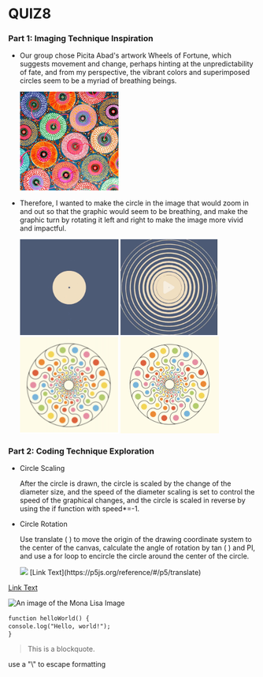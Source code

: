 # QUIZ8

### Part 1: Imaging Technique Inspiration
<!-- #### Header 4
##### Header 5
###### Header 6 -->

<!-- **Bold Text** or __Bold Text__ -->
<!-- *Italic Text* or _Italic Text_ -->

- Our group chose Picita Abad's artwork Wheels of Fortune, which suggests movement and change, perhaps hinting at the unpredictability of fate, and from my perspective, the vibrant colors and superimposed circles seem to be a myriad of breathing beings.
  <div align=centre> <img src="assets/Pacita_Abad.jpg" width="200px" >

- Therefore, I wanted to make the circle in the image that would zoom in and out so that the graphic would seem to be breathing, and make the graphic turn by rotating it left and right to make the image more vivid and impactful.
  <div align=centre> <img src="assets/circle1.jpg" width="200px" >  <img src="assets/circle2.jpg" width="197px" > 
  <div align=centre> <img src="assets/dot1.png" width="200px" > <img src="assets/dot2.png" width="200px" >

### Part 2: Coding Technique Exploration
- Circle Scaling
  
  After the circle is drawn, the circle is scaled by the change of the diameter size, and the speed of the diameter scaling is set to control the speed of the graphical changes, and the circle is scaled in reverse by using the if function with speed*=-1.

- Circle Rotation
  
  Use translate ( ) to move the origin of the drawing coordinate system to the center of the canvas, calculate the angle of rotation by tan ( ) and PI, and use a for loop to encircle the circle around the center of the circle.
  <div align=centre> <img src="translate.png" width="200px" >
  [Link Text](https://p5js.org/reference/#/p5/translate)




<!-- 1. First Item
1. Second Item
2. Third Item -->

[Link Text](https://www.google.com)


![An image of the Mona Lisa Image](assets/Mona_Lisa.jpg)

```
function helloWorld() {
console.log("Hello, world!");
}
```

> This is a blockquote.

use a "\\" to escape formatting
